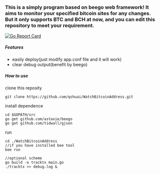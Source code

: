 ### This is a simply program based on beego web framework! It aims to monitor your specified bitcoin sites for any changes. But it only supports BTC and BCH at now, and you can edit this repository to meet your requirement.

[![Go Report Card](https://goreportcard.com/badge/github.com/qshuai/WatchBitcoinAddress)](https://goreportcard.com/report/github.com/qshuai/WatchBitcoinAddress)

##### Features

- easily deploy(just modify app.conf file and it will work)
- clear debug output(benefit by beego)

##### How to use

clone this reposity
```
git clone https://github.com/qshuai/WatchBitcoinAddress.git
```
install dependence
```
cd $GOPATH/src
go get github.com/astaxie/beego
go get github.com/tidwall/gjson
```
run 
```
cd ./WatchBitcoinAddress
//if you have installed bee tool
bee run

//optional scheme
go build -o tracktx main.go
./tracktx >> debug.log &
```
